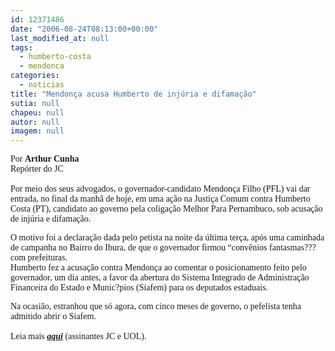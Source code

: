 ```yaml
---
id: 12371486
date: "2006-08-24T08:13:00+00:00"
last_modified_at: null
tags:
  - humberto-costa
  - mendonca
categories:
  - noticias
title: "Mendonça acusa Humberto de injúria e difamação"
sutia: null
chapeu: null
autor: null
imagem: null
---
```

<p><P><FONT face=Verdana>Por <STRONG>Arthur Cunha</STRONG><BR>Repórter do JC<BR><BR>Por meio dos seus advogados, o governador-candidato Mendonça Filho (PFL) vai dar entrada, no final da manhã de hoje, em uma ação na Justiça Comum contra Humberto Costa (PT), candidato ao governo pela coligação Melhor Para Pernambuco, sob acusação de injúria e difamação. </FONT></P></p>
<p><P><FONT face=Verdana>O motivo foi a declaração dada pelo petista na noite da última terça, após uma caminhada de campanha no Bairro do Ibura, de que o governador firmou “convênios fantasmas??? com prefeituras. <BR>Humberto fez a acusação contra Mendonça ao comentar o posicionamento feito pelo governador, um dia antes, a favor da abertura do Sistema Integrado de Administração Financeira do Estado e Munic?pios (Siafem) para os deputados estaduais. </FONT></P></p>
<p><P><FONT face=Verdana>Na ocasião, estranhou que só agora, com cinco meses de governo, o pefelista tenha admitido abrir o Siafem.<BR><BR>Leia mais <STRONG><EM><A href=\"https://jc3.uol.com.br/jornal/2006/08/24/not_197960.php\" target=_blank>aqui</A></EM></STRONG> (assinantes JC e UOL).</FONT></P> </p>
